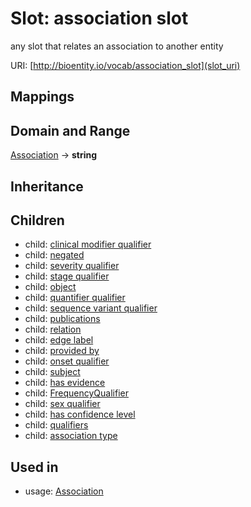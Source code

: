 # Slot: association slot


any slot that relates an association to another entity

URI: [http://bioentity.io/vocab/association_slot](slot_uri)
## Mappings

## Domain and Range

[Association](Association.md) -> **string**
## Inheritance

## Children

 *  child: [clinical modifier qualifier](clinical_modifier_qualifier.md)
 *  child: [negated](negated.md)
 *  child: [severity qualifier](severity_qualifier.md)
 *  child: [stage qualifier](stage_qualifier.md)
 *  child: [object](object.md)
 *  child: [quantifier qualifier](quantifier_qualifier.md)
 *  child: [sequence variant qualifier](sequence_variant_qualifier.md)
 *  child: [publications](publications.md)
 *  child: [relation](relation.md)
 *  child: [edge label](edge_label.md)
 *  child: [provided by](provided_by.md)
 *  child: [onset qualifier](onset_qualifier.md)
 *  child: [subject](subject.md)
 *  child: [has evidence](has_evidence.md)
 *  child: [FrequencyQualifier](FrequencyQualifier.md)
 *  child: [sex qualifier](sex_qualifier.md)
 *  child: [has confidence level](has_confidence_level.md)
 *  child: [qualifiers](qualifiers.md)
 *  child: [association type](association_type.md)
## Used in

 *  usage: [Association](Association.md)
